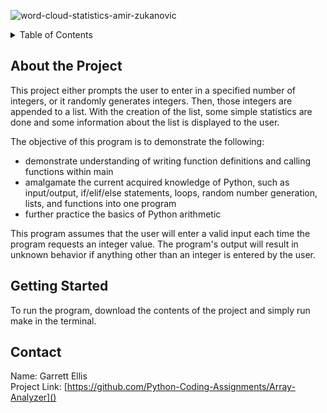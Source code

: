 ![word-cloud-statistics-amir-zukanovic](https://github.com/Python-Coding-Assignments/Array-Analyzer/assets/154717520/c971626a-7607-4243-a04f-d1b68330ff8a)

<details>
<summary>Table of Contents</summary>
<ol>
  <li>
    <a href='#about-the-project'>About the Project</a>
  </li>
  <li>
    <a href='#getting-started'>Getting Started</a>
  </li>
  <li>
    <a href='#Contact'>Contact</a>
  </li>  
</ol>
</details>

## About the Project
This project either prompts the user to enter in a specified number of integers, or it randomly generates integers.  Then, those integers are appended to a list.  With the creation of the list, some simple statistics are done and some information about the list is displayed to the user.

The objective of this program is to demonstrate the following: 
* demonstrate understanding of writing function definitions and calling functions within main
* amalgamate the current acquired knowledge of Python, such as input/output, if/elif/else statements, loops, random number generation, lists, and functions into one program
* further practice the basics of Python arithmetic

This program assumes that the user will enter a valid input each time the program requests an integer value.  The program's output will result in unknown behavior if anything other than an integer is entered by the user.  

## Getting Started
To run the program, download the contents of the project and simply run make in the terminal.

## Contact
Name: Garrett Ellis\
Project Link: [https://github.com/Python-Coding-Assignments/Array-Analyzer]()
